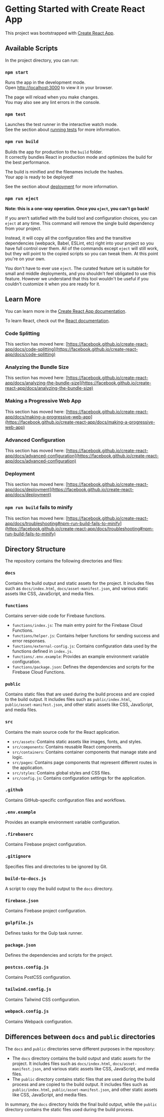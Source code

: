 # Getting Started with Create React App

This project was bootstrapped with [Create React App](https://github.com/facebook/create-react-app).

## Available Scripts

In the project directory, you can run:

### `npm start`

Runs the app in the development mode.\
Open [http://localhost:3000](http://localhost:3000) to view it in your browser.

The page will reload when you make changes.\
You may also see any lint errors in the console.

### `npm test`

Launches the test runner in the interactive watch mode.\
See the section about [running tests](https://facebook.github.io/create-react-app/docs/running-tests) for more information.

### `npm run build`

Builds the app for production to the `build` folder.\
It correctly bundles React in production mode and optimizes the build for the best performance.

The build is minified and the filenames include the hashes.\
Your app is ready to be deployed!

See the section about [deployment](https://facebook.github.io/create-react-app/docs/deployment) for more information.

### `npm run eject`

**Note: this is a one-way operation. Once you `eject`, you can't go back!**

If you aren't satisfied with the build tool and configuration choices, you can `eject` at any time. This command will remove the single build dependency from your project.

Instead, it will copy all the configuration files and the transitive dependencies (webpack, Babel, ESLint, etc) right into your project so you have full control over them. All of the commands except `eject` will still work, but they will point to the copied scripts so you can tweak them. At this point you're on your own.

You don't have to ever use `eject`. The curated feature set is suitable for small and middle deployments, and you shouldn't feel obligated to use this feature. However we understand that this tool wouldn't be useful if you couldn't customize it when you are ready for it.

## Learn More

You can learn more in the [Create React App documentation](https://facebook.github.io/create-react-app/docs/getting-started).

To learn React, check out the [React documentation](https://reactjs.org/).

### Code Splitting

This section has moved here: [https://facebook.github.io/create-react-app/docs/code-splitting](https://facebook.github.io/create-react-app/docs/code-splitting)

### Analyzing the Bundle Size

This section has moved here: [https://facebook.github.io/create-react-app/docs/analyzing-the-bundle-size](https://facebook.github.io/create-react-app/docs/analyzing-the-bundle-size)

### Making a Progressive Web App

This section has moved here: [https://facebook.github.io/create-react-app/docs/making-a-progressive-web-app](https://facebook.github.io/create-react-app/docs/making-a-progressive-web-app)

### Advanced Configuration

This section has moved here: [https://facebook.github.io/create-react-app/docs/advanced-configuration](https://facebook.github.io/create-react-app/docs/advanced-configuration)

### Deployment

This section has moved here: [https://facebook.github.io/create-react-app/docs/deployment](https://facebook.github.io/create-react-app/docs/deployment)

### `npm run build` fails to minify

This section has moved here: [https://facebook.github.io/create-react-app/docs/troubleshooting#npm-run-build-fails-to-minify](https://facebook.github.io/create-react-app/docs/troubleshooting#npm-run-build-fails-to-minify)

## Directory Structure

The repository contains the following directories and files:

### `docs`

Contains the build output and static assets for the project. It includes files such as `docs/index.html`, `docs/asset-manifest.json`, and various static assets like CSS, JavaScript, and media files.

### `functions`

Contains server-side code for Firebase functions.

* `functions/index.js`: The main entry point for the Firebase Cloud Functions.
* `functions/helper.js`: Contains helper functions for sending success and error responses.
* `functions/external-config.js`: Contains configuration data used by the functions defined in `index.js`.
* `functions/.env.example`: Provides an example environment variable configuration.
* `functions/package.json`: Defines the dependencies and scripts for the Firebase Cloud Functions.

### `public`

Contains static files that are used during the build process and are copied to the build output. It includes files such as `public/index.html`, `public/asset-manifest.json`, and other static assets like CSS, JavaScript, and media files.

### `src`

Contains the main source code for the React application.

* `src/assets`: Contains static assets like images, fonts, and styles.
* `src/components`: Contains reusable React components.
* `src/containers`: Contains container components that manage state and logic.
* `src/pages`: Contains page components that represent different routes in the application.
* `src/styles`: Contains global styles and CSS files.
* `src/config.js`: Contains configuration settings for the application.

### `.github`

Contains GitHub-specific configuration files and workflows.

### `.env.example`

Provides an example environment variable configuration.

### `.firebaserc`

Contains Firebase project configuration.

### `.gitignore`

Specifies files and directories to be ignored by Git.

### `build-to-docs.js`

A script to copy the build output to the `docs` directory.

### `firebase.json`

Contains Firebase project configuration.

### `gulpfile.js`

Defines tasks for the Gulp task runner.

### `package.json`

Defines the dependencies and scripts for the project.

### `postcss.config.js`

Contains PostCSS configuration.

### `tailwind.config.js`

Contains Tailwind CSS configuration.

### `webpack.config.js`

Contains Webpack configuration.

## Differences between `docs` and `public` directories

The `docs` and `public` directories serve different purposes in the repository:

* The `docs` directory contains the build output and static assets for the project. It includes files such as `docs/index.html`, `docs/asset-manifest.json`, and various static assets like CSS, JavaScript, and media files.
* The `public` directory contains static files that are used during the build process and are copied to the build output. It includes files such as `public/index.html`, `public/asset-manifest.json`, and other static assets like CSS, JavaScript, and media files.

In summary, the `docs` directory holds the final build output, while the `public` directory contains the static files used during the build process.
